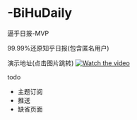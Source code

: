 # -BiHuDaily
逼乎日报-MVP

99.99%还原知乎日报(包含匿名用户)

演示地址(点击图片跳转)
[![Watch the video](https://raw.githubusercontent.com/sh1tge/BiHuDaily/master/snapshot/play_video.png)](https://youtu.be/otneJjDgSbo)


todo
- 主题订阅
- 推送
- 缺省页面

